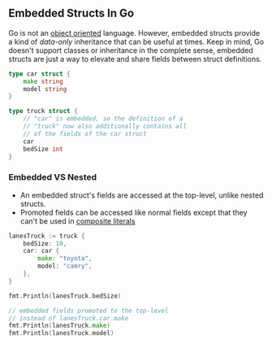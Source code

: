 ## Embedded Structs In Go

Go is not an [object oriented](https://developer.mozilla.org/en-US/docs/Learn/JavaScript/Objects/Object-oriented_programming) language. However, embedded structs provide a kind of <em>data-only</em> inheritance that can be useful at times. Keep in mind, Go doesn't support classes or inheritance in the complete sense, embedded structs are just a way to elevate and share fields between struct definitions.

```go
type car struct {
    make string
    model string
}

type truck struct {
    // "car" is embedded, so the definition of a
    // "truck" now also additionally contains all
    // of the fields of the car struct
    car
    bedSize int
}
```

### Embedded VS Nested

- An embedded struct's fields are accessed at the top-level, unlike nested
  structs.
- Promoted fields can be accessed like normal fields except that they can't be
  used in [composite literals](https://golang.org/ref/spec#Composite_literals)

```go
lanesTruck := truck {
    bedSize: 10,
    car: car {
        make: "toyota",
        model: "camry",
    },
}

fmt.Println(lanesTruck.bedSize)

// embedded fields promoted to the top-level
// instead of lanesTruck.car.make
fmt.Println(lanesTruck.make)
fmt.Println(lanesTruck.model)
```
